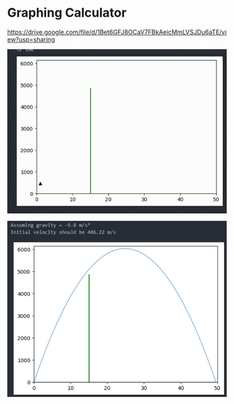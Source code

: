 # Graphing Calculator

https://drive.google.com/file/d/1Bet6GFJ8OCaV7FBkAeicMmLVSJDu6aTE/view?usp=sharing

![image](./images/preview-2.gif)

![image](./images/preview-1.png)